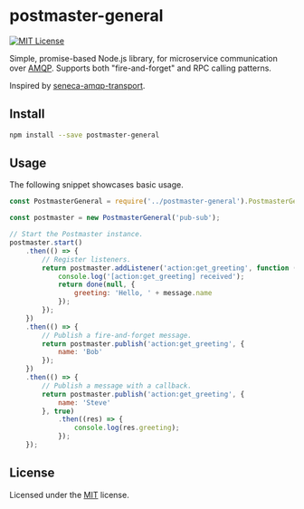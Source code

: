 ﻿# postmaster-general
[![MIT License](https://img.shields.io/badge/license-MIT-blue.svg?style=flat-square)](https://github.com/darklordzw/postmaster-general/blob/master/LICENSE.md)

Simple, promise-based Node.js library, for microservice communication over [AMQP][1].
Supports both "fire-and-forget" and RPC calling patterns.

Inspired by [seneca-amqp-transport][3].

## Install

```sh
npm install --save postmaster-general
```

## Usage
The following snippet showcases basic usage.

```js
const PostmasterGeneral = require('../postmaster-general').PostmasterGeneral;

const postmaster = new PostmasterGeneral('pub-sub');

// Start the Postmaster instance.
postmaster.start()
	.then(() => {
		// Register listeners.
		return postmaster.addListener('action:get_greeting', function (message, done) {
			console.log('[action:get_greeting] received');
			return done(null, {
				greeting: 'Hello, ' + message.name
			});
		});
	})
	.then(() => {
		// Publish a fire-and-forget message.
		return postmaster.publish('action:get_greeting', {
			name: 'Bob'
		});
	})
	.then(() => {
		// Publish a message with a callback.
		return postmaster.publish('action:get_greeting', {
			name: 'Steve'
		}, true)
			.then((res) => {
				console.log(res.greeting);
			});
	});
```

## License
Licensed under the [MIT][2] license.

[1]: https://www.amqp.org/ 
[2]: ./LICENSE.md
[3]: https://github.com/senecajs/seneca-amqp-transport/